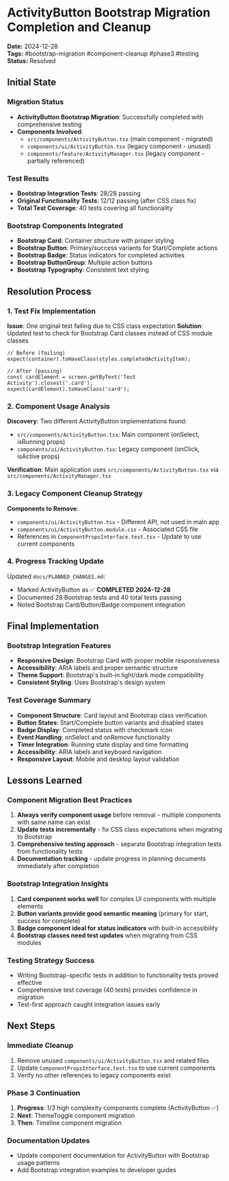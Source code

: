# ActivityButton Bootstrap Migration Completion and Cleanup

**Date:** 2024-12-28  
**Tags:** #bootstrap-migration #component-cleanup #phase3 #testing  
**Status:** Resolved  

## Initial State

### Migration Status
- **ActivityButton Bootstrap Migration**: Successfully completed with comprehensive testing
- **Components Involved**: 
  - `src/components/ActivityButton.tsx` (main component - migrated)
  - `components/ui/ActivityButton.tsx` (legacy component - unused)
  - `components/feature/ActivityManager.tsx` (legacy component - partially referenced)

### Test Results
- **Bootstrap Integration Tests**: 28/28 passing
- **Original Functionality Tests**: 12/12 passing (after CSS class fix)
- **Total Test Coverage**: 40 tests covering all functionality

### Bootstrap Components Integrated
- **Bootstrap Card**: Container structure with proper styling
- **Bootstrap Button**: Primary/success variants for Start/Complete actions
- **Bootstrap Badge**: Status indicators for completed activities
- **Bootstrap ButtonGroup**: Multiple action buttons
- **Bootstrap Typography**: Consistent text styling

## Resolution Process

### 1. Test Fix Implementation
**Issue**: One original test failing due to CSS class expectation
**Solution**: Updated test to check for Bootstrap Card classes instead of CSS module classes
```tsx
// Before (failing)
expect(container).toHaveClass(styles.completedActivityItem);

// After (passing)
const cardElement = screen.getByText('Test Activity').closest('.card');
expect(cardElement).toHaveClass('card');
```

### 2. Component Usage Analysis
**Discovery**: Two different ActivityButton implementations found:
- `src/components/ActivityButton.tsx`: Main component (onSelect, isRunning props)
- `components/ui/ActivityButton.tsx`: Legacy component (onClick, isActive props)

**Verification**: Main application uses `src/components/ActivityButton.tsx` via `src/components/ActivityManager.tsx`

### 3. Legacy Component Cleanup Strategy
**Components to Remove**:
- `components/ui/ActivityButton.tsx` - Different API, not used in main app
- `components/ui/ActivityButton.module.css` - Associated CSS file
- References in `ComponentPropsInterface.test.tsx` - Update to use current components

### 4. Progress Tracking Update
Updated `docs/PLANNED_CHANGES.md`:
- Marked ActivityButton as ✅ **COMPLETED 2024-12-28**
- Documented 28 Bootstrap tests and 40 total tests passing
- Noted Bootstrap Card/Button/Badge component integration

## Final Implementation

### Bootstrap Integration Features
- **Responsive Design**: Bootstrap Card with proper mobile responsiveness
- **Accessibility**: ARIA labels and proper semantic structure
- **Theme Support**: Bootstrap's built-in light/dark mode compatibility
- **Consistent Styling**: Uses Bootstrap's design system

### Test Coverage Summary
- **Component Structure**: Card layout and Bootstrap class verification
- **Button States**: Start/Complete button variants and disabled states
- **Badge Display**: Completed status with checkmark icon
- **Event Handling**: onSelect and onRemove functionality
- **Timer Integration**: Running state display and time formatting
- **Accessibility**: ARIA labels and keyboard navigation
- **Responsive Layout**: Mobile and desktop layout validation

## Lessons Learned

### Component Migration Best Practices
1. **Always verify component usage** before removal - multiple components with same name can exist
2. **Update tests incrementally** - fix CSS class expectations when migrating to Bootstrap
3. **Comprehensive testing approach** - separate Bootstrap integration tests from functionality tests
4. **Documentation tracking** - update progress in planning documents immediately after completion

### Bootstrap Integration Insights
1. **Card component works well** for complex UI components with multiple elements
2. **Button variants provide good semantic meaning** (primary for start, success for complete)
3. **Badge component ideal for status indicators** with built-in accessibility
4. **Bootstrap classes need test updates** when migrating from CSS modules

### Testing Strategy Success
- Writing Bootstrap-specific tests in addition to functionality tests proved effective
- Comprehensive test coverage (40 tests) provides confidence in migration
- Test-first approach caught integration issues early

## Next Steps

### Immediate Cleanup
1. Remove unused `components/ui/ActivityButton.tsx` and related files
2. Update `ComponentPropsInterface.test.tsx` to use current components
3. Verify no other references to legacy components exist

### Phase 3 Continuation
1. **Progress**: 1/3 high complexity components complete (ActivityButton ✅)
2. **Next**: ThemeToggle component migration 
3. **Then**: Timeline component migration

### Documentation Updates
- Update component documentation for ActivityButton with Bootstrap usage patterns
- Add Bootstrap integration examples to developer guides
